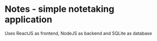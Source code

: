 # Notes - simple notetaking application

Uses ReactJS as frontend, NodeJS as backend and SQLite as database